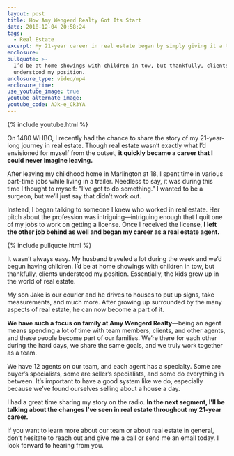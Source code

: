 ```yaml
---
layout: post
title: How Amy Wengerd Realty Got Its Start
date: 2018-12-04 20:58:24
tags:
  - Real Estate
excerpt: My 21-year career in real estate began by simply giving it a try.
enclosure:
pullquote: >-
  I’d be at home showings with children in tow, but thankfully, clients
  understood my position.
enclosure_type: video/mp4
enclosure_time:
use_youtube_image: true
youtube_alternate_image:
youtube_code: AJk-e_Ck3YA
---
```


{% include youtube.html %}

On 1480 WHBO, I recently had the chance to share the story of my 21-year-long journey in real estate. Though real estate wasn’t exactly what I’d envisioned for myself from the outset, **it quickly became a career that I could never imagine leaving.**

After leaving my childhood home in Marlington at 18, I spent time in various part-time jobs while living in a trailer. Needless to say, it was during this time I thought to myself: "I’ve got to do something." I wanted to be a surgeon, but we’ll just say that didn’t work out.

Instead, I began talking to someone I knew who worked in real estate. Her pitch about the profession was intriguing—intriguing enough that I quit one of my jobs to work on getting a license. Once I received the license, **I left the other job behind as well and began my career as a real estate agent.**

{% include pullquote.html %}

It wasn’t always easy. My husband traveled a lot during the week and we’d begun having children. I’d be at home showings with children in tow, but thankfully, clients understood my position. Essentially, the kids grew up in the world of real estate.

My son Jake is our courier and he drives to houses to put up signs, take measurements, and much more. After growing up surrounded by the many aspects of real estate, he can now become a part of it.

**We have such a focus on family at Amy Wengerd Realty**—being an agent means spending a lot of time with team members, clients, and other agents, and these people become part of our families. We’re there for each other during the hard days, we share the same goals, and we truly work together as a team.

We have 12 agents on our team, and each agent has a specialty. Some are buyer’s specialists, some are seller’s specialists, and some do everything in between. It’s important to have a good system like we do, especially because we’ve found ourselves selling about a house a day.

I had a great time sharing my story on the radio. **In the next segment, I’ll be talking about the changes I’ve seen in real estate throughout my 21-year career.**

If you want to learn more about our team or about real estate in general, don’t hesitate to reach out and give me a call or send me an email today. I look forward to hearing from you.

&nbsp;